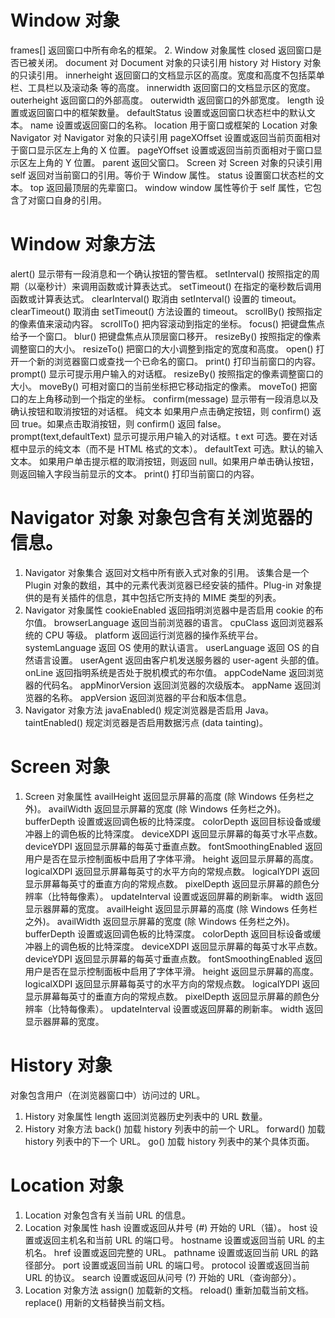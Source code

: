 # Window 对象
frames[] 返回窗口中所有命名的框架。
2. Window 对象属性
closed	返回窗口是否已被关闭。
document	对 Document 对象的只读引用
history	对 History 对象的只读引用。
innerheight	返回窗口的文档显示区的高度。宽度和高度不包括菜单栏、工具栏以及滚动条  等的高度。
innerwidth	返回窗口的文档显示区的宽度。
outerheight	返回窗口的外部高度。
outerwidth	返回窗口的外部宽度。
length	设置或返回窗口中的框架数量。
defaultStatus	设置或返回窗口状态栏中的默认文本。
name	设置或返回窗口的名称。
location	用于窗口或框架的 Location 对象
Navigator	对 Navigator 对象的只读引用
pageXOffset	设置或返回当前页面相对于窗口显示区左上角的 X 位置。
pageYOffset	设置或返回当前页面相对于窗口显示区左上角的 Y 位置。
parent	返回父窗口。
Screen	对 Screen 对象的只读引用
self	返回对当前窗口的引用。等价于 Window 属性。
status	设置窗口状态栏的文本。
top	返回最顶层的先辈窗口。
window	window 属性等价于 self 属性，它包含了对窗口自身的引用。

# Window 对象方法
alert()	显示带有一段消息和一个确认按钮的警告框。
setInterval()	按照指定的周期（以毫秒计）来调用函数或计算表达式。
setTimeout()	在指定的毫秒数后调用函数或计算表达式。
clearInterval()	取消由 setInterval() 设置的 timeout。
clearTimeout()	取消由 setTimeout() 方法设置的 timeout。
scrollBy()	按照指定的像素值来滚动内容。
scrollTo()	把内容滚动到指定的坐标。
focus()	把键盘焦点给予一个窗口。
blur()	把键盘焦点从顶层窗口移开。
resizeBy()	按照指定的像素调整窗口的大小。
resizeTo()	把窗口的大小调整到指定的宽度和高度。
open()	打开一个新的浏览器窗口或查找一个已命名的窗口。
print()	打印当前窗口的内容。
prompt()	显示可提示用户输入的对话框。
resizeBy()	按照指定的像素调整窗口的大小。
moveBy()	可相对窗口的当前坐标把它移动指定的像素。
moveTo()	把窗口的左上角移动到一个指定的坐标。
confirm(message)	显示带有一段消息以及确认按钮和取消按钮的对话框。 纯文本
  如果用户点击确定按钮，则 confirm() 返回 true。如果点击取消按钮，则 confirm() 返回 false。
prompt(text,defaultText)	显示可提示用户输入的对话框。t
  ext	可选。要在对话框中显示的纯文本（而不是 HTML 格式的文本）。
  defaultText	可选。默认的输入文本。
  如果用户单击提示框的取消按钮，则返回 null。如果用户单击确认按钮，则返回输入字段当前显示的文本。
print()	打印当前窗口的内容。

# Navigator 对象  对象包含有关浏览器的信息。
1. Navigator 对象集合
返回对文档中所有嵌入式对象的引用。
该集合是一个 Plugin 对象的数组，其中的元素代表浏览器已经安装的插件。Plug-in 对象提供的是有关插件的信息，其中包括它所支持的 MIME 类型的列表。
2. Navigator 对象属性
cookieEnabled	返回指明浏览器中是否启用 cookie 的布尔值。
browserLanguage	返回当前浏览器的语言。
cpuClass	返回浏览器系统的 CPU 等级。
platform	返回运行浏览器的操作系统平台。
systemLanguage	返回 OS 使用的默认语言。
userLanguage	返回 OS 的自然语言设置。
userAgent	返回由客户机发送服务器的 user-agent 头部的值。
onLine	返回指明系统是否处于脱机模式的布尔值。
appCodeName	返回浏览器的代码名。
appMinorVersion	返回浏览器的次级版本。
appName	返回浏览器的名称。
appVersion	返回浏览器的平台和版本信息。
3. Navigator 对象方法
javaEnabled()	规定浏览器是否启用 Java。
taintEnabled()	规定浏览器是否启用数据污点 (data tainting)。

# Screen 对象
1. Screen 对象属性
availHeight	返回显示屏幕的高度 (除 Windows 任务栏之外)。
availWidth	返回显示屏幕的宽度 (除 Windows 任务栏之外)。
bufferDepth	设置或返回调色板的比特深度。
colorDepth	返回目标设备或缓冲器上的调色板的比特深度。
deviceXDPI	返回显示屏幕的每英寸水平点数。
deviceYDPI	返回显示屏幕的每英寸垂直点数。
fontSmoothingEnabled	返回用户是否在显示控制面板中启用了字体平滑。
height	返回显示屏幕的高度。
logicalXDPI	返回显示屏幕每英寸的水平方向的常规点数。
logicalYDPI	返回显示屏幕每英寸的垂直方向的常规点数。
pixelDepth	返回显示屏幕的颜色分辨率（比特每像素）。
updateInterval	设置或返回屏幕的刷新率。
width	返回显示器屏幕的宽度。
availHeight	返回显示屏幕的高度 (除 Windows 任务栏之外)。
availWidth	返回显示屏幕的宽度 (除 Windows 任务栏之外)。
bufferDepth	设置或返回调色板的比特深度。
colorDepth	返回目标设备或缓冲器上的调色板的比特深度。
deviceXDPI	返回显示屏幕的每英寸水平点数。
deviceYDPI	返回显示屏幕的每英寸垂直点数。
fontSmoothingEnabled	返回用户是否在显示控制面板中启用了字体平滑。
height	返回显示屏幕的高度。
logicalXDPI	返回显示屏幕每英寸的水平方向的常规点数。
logicalYDPI	返回显示屏幕每英寸的垂直方向的常规点数。
pixelDepth	返回显示屏幕的颜色分辨率（比特每像素）。
updateInterval	设置或返回屏幕的刷新率。
width	返回显示器屏幕的宽度。
# History 对象
对象包含用户（在浏览器窗口中）访问过的 URL。
1. History 对象属性
length	返回浏览器历史列表中的 URL 数量。
2. History 对象方法
back()	加载 history 列表中的前一个 URL。
forward()	加载 history 列表中的下一个 URL。
go()	加载 history 列表中的某个具体页面。

# Location 对象
1. Location 对象包含有关当前 URL 的信息。
2. Location 对象属性
hash	设置或返回从井号 (#) 开始的 URL（锚）。
host	设置或返回主机名和当前 URL 的端口号。
hostname	设置或返回当前 URL 的主机名。
href	设置或返回完整的 URL。
pathname	设置或返回当前 URL 的路径部分。
port	设置或返回当前 URL 的端口号。
protocol	设置或返回当前 URL 的协议。
search	设置或返回从问号 (?) 开始的 URL（查询部分）。
2. Location 对象方法
assign()	加载新的文档。
reload()	重新加载当前文档。
replace()	用新的文档替换当前文档。
